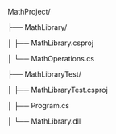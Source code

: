 MathProject/

├── MathLibrary/

│   ├── MathLibrary.csproj

│   └── MathOperations.cs

├── MathLibraryTest/

│   ├── MathLibraryTest.csproj

│   ├── Program.cs

│   └── MathLibrary.dll 

